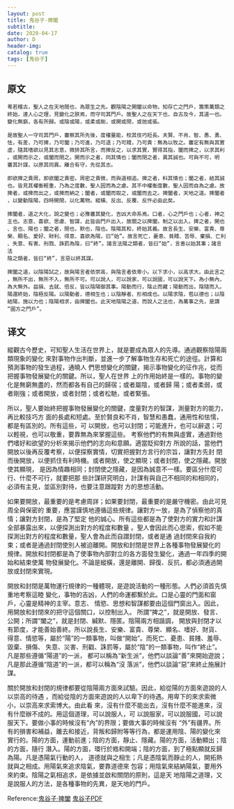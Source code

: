 ```yaml
--- 
layout: post
title: 鬼谷子·捭闔
subtitle:
date: 2020-04-17
author: D
header-img:
catalog: true
tags: [鬼谷子]
---
```

## 原文
```
粵若稽古，聖人之在天地間也，為眾生之先。觀陰陽之開闔以命物，知存亡之門戶，籌策萬類之
終始，達人心之理，見變化之朕焉，而守司其門戶。故聖人之在天下也，自古及今，其道一也。
變化無窮，各有所歸。或陰或陽，或柔或剛，或開或閉，或弛或張。

是故聖人一守司其門戶，審察其所先後，度權量能，校其伎巧短長。夫賢、不肖、智、愚、勇、
怯，有差，乃可捭，乃可闔；乃可進，乃可退；乃可賤，乃可貴：無為以牧之。審定有無與其實
虛，隨其嗜欲以見其志意，微排其所言，而捭反之，以求其實，實得其指，闔而捭之，以求其利
。或開而示之，或闔而閉之。開而示之者，同其情也；闔而閉之者，異其誠也。可與不可，明
審其計謀，以原其同異。離合有守，先從其志。

即欲捭之貴周，即欲闔之貴密。周密之貴微，而與道相追。捭之者，料其情也；闔之者，結其誠
也。皆見其權衡輕重，乃為之度數，聖人因而為之慮。其不中權衡度數，聖人因而自為之慮。故
捭者，或捭而出之，或捭而納之；闔者，或闔而取之，或闔而去之。捭闔者，天地之道。捭闔者
，以變動陰陽，四時開閉，以化萬物。縱橫、反出、反覆、反忤必由此矣。

捭闔者，道之大化，說之變也；必豫審其變化，吉凶大命系焉。口者，心之門戶也；心者，神之
主也。志意、喜欲、思慮、智謀，此皆由門戶出入，故關之以捭闔，制之以出入。捭之者，開也
、言也、陽也；闔之者，閉也，默也，陰也。陰陽其和，終始其義。故言長生、安樂、富貴、尊
榮、顯名、愛好、財利、得意、喜欲為陽，曰“始”。故言死亡，憂患、貧賤、苦辱、棄損、亡利
、失意、有害、刑戮、誅罰為陰，曰“終”。諸言法陽之類者，皆曰“始”，言善以始其事；諸言法
陰之類者，皆曰“終”，言惡以終其謀。

捭闔之道，以陰陽試之，故與陽言者依崇高，與陰言者依卑小。以下求小，以高求大。由此言之
，無所不出，無所不入，無所不可。可以說人，可以說家，可以說國，可以說天下。為小無內，
為大無外。益損、去就、倍反，皆以陰陽御其事。陽動而行，陰止而藏；陽動而出，陰隨而入。
陽還終始，陰極反陽。以陽動者，德相生也；以陰靜者、形相成也。以陽求陰，苞以德也；以陰
結陽，施以力也；陰陽相求，由捭闔也。此天地陰陽之道，而說人之法也，為萬事之先，是謂
“圓方之門戶”。
```
## 译文
縱觀古今歷史，可知聖人生活在世界上，就是要成為眾人的先導。通過觀察陰陽兩類現象的變化
來對事物作出判斷，並進一步了解事物生存和死亡的途徑。計算和預測事物的發生過程，通曉人
們思想變化的關鍵，揭示事物變化的征作兆，從而把握事物發展變化的關鍵。所以，聖人在世界
上的作用始終是一樣的。事物的變化是無窮無盡的，然而都各有自己的歸宿；或者屬陰，或者歸
陽；或者柔弱，或者剛強；或者開放，或者封閉；或者松馳，或者緊張。

所以，聖人要始終把握事物發展變化的關鍵，度量對方的智謀，測量對方的能力，再比較技巧方
面的長處和短處。至於賢良和不肖，智慧和愚蠢，通用性和怯懦，都是有區別的。所有這些，可
以開放，也可以封閉；可能進升，也可以辭退；可以輕視，也可以敬重，要靠無為來掌握這些。
考察他們的有無與虛實，通過對他們嗜好和欲望的分析來揭示他們的志向和意願。適當貶抑對方
所說的話，當他們開放以後再反覆考察，以便探察實情，切實把握對方言行的宗旨，讓對方先封
閉而後開放，以便抓住有利時機。或者開放，使之顯現；或者封閉，使之隱藏。開放使其顯現，
是因為情趣相同；封閉使之隱藏，是因為誠意不一樣。要區分什麼可行、什麼不可行，就要把那
些計謀研究明白，計謀有與自己不相同的和相同的，必須有主見，並區別對待，也要注意跟蹤對
方的思想活動。

如果要開放，最重要的是考慮周詳；如果要封閉，最重要的是嚴守機密。由此可見周全與保密的
重要，應當謹慎地遵循這些規律。讓對方一放，是為了偵察他的真情；讓對方封閉，是為了堅定
他的誠心。所有這些都是為了使對方的實力和計謀全部暴露出來，以便探測出對方的程度和數量
。聖人會因此而心思索，假如不能探測出對方的程度和數量，聖人會為此而自謂封閉，或者是通
過封閉來自我約束；或者是通過封閉使別人被迫離開。開放和封閉是世界上各種事物發展變化的
規律。開放和封閉都是為了使事物內部對立的各方面發生變化，通過一年四季的開始和結束使萬
物發展變化。不論是縱橫，還是離開、歸復、反抗，都必須通過開放或封閉來實現。

開放和封閉是萬物運行規律的一種體現，是遊說活動的一種形態。人們必須首先慎重地考察這睦
變化，事物的吉凶，人們的命運都繫於此。口是心靈的門面和窗戶，心靈是精神的主宰。意志、
情慾、思想和智謀都要由這個門窗出入。因此，用開放和封閉來的把守這個關口，以控制出入。
所謂“捭之”，就是開放、發言、公開；所謂“闔之”，就是封閉、緘默、隱匿。陰陽兩方相諧調，
開放與封閉才以有節度，才能善始善終。所以說長生、安樂、富貴、尊榮、顯名、嗜好、財貨、
得意、情慾等，屬於“陽”的一類事物，叫做“開始”。而死亡、憂患、貧賤、羞辱、毀棄、損傷、
失意、災害、刑戳、誅罰等，屬於“陰”的一類事物，叫作“終止”。凡是那些遵循“陽道”的一派，
都可以稱為“新生派”，他們以談論“善”來開始遊說；凡是那此遵循“陰道”的一派，都可以稱為“沒
落派”，他們以談論“惡”來終止施展計謀。

關於開放和封閉的規律都要從陰陽兩方面來試驗。因此，給從陽的方面來遊說的人以崇高的待遇
，而給從陰的方面來遊說的人以卑下的待遇。用卑下的來求索微小，以崇高來求索博大。由此看
來，沒有什麼不能出去，沒有什麼不能進來，沒有什麼辦不成的。用這個道理，可以說服人，可
以說服家，可以說服國，可以說服天下。要做小事的時候沒有“內”的界限；要做大事的時候沒有
“外”有疆界。所有的損害和補益，離去和接近，背叛和歸附等等行為，都是運用陰、陽的變化來
實行的。陽的方面，運動前進；陰的方面，靜止、隱藏。陽的方面，活動顯出；陰的方面，隨行
潛入。陽的方面，環行於綹和開端；陰的方面，到了極點顯就反歸為陽。凡是憑陽氣行動的人，
道德就與之相生；凡是憑陰氣而靜止的人，開拓熱就與之相成。用陽氣來追求陰氣，要靠道德來
包容；用陰氣來結納陽氣，要用外來約束。陰陽之氣相追求，是依據並啟和關閉的原則，這是天
地陰陽之道理，又是說服人的方法，是各種事物的先異，是天地的門戶。


Reference:[鬼谷子·捭闔](https://www.arteducation.com.tw/guwen/bookv_3287.html)
[鬼谷子PDF](/assests/guiguzi.pdf)
